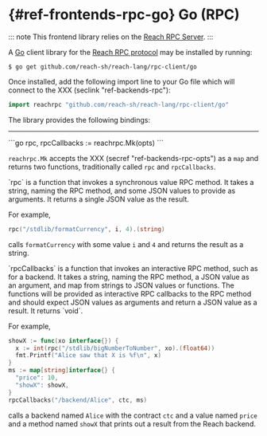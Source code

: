 



# {#ref-frontends-rpc-go} Go (RPC)

::: note
This frontend library relies on the [Reach RPC Server](##ref-backends-rpc).
:::

A [Go](https://golang.org) client library for the
[Reach RPC protocol](##ref-backends-rpc) may be installed by running:
```
$ go get github.com/reach-sh/reach-lang/rpc-client/go
```


Once installed, add the following import line to your Go file which will connect
to the XXX (seclink "ref-backends-rpc"):
```go
import reachrpc "github.com/reach-sh/reach-lang/rpc-client/go"
```


The library provides the following bindings:

---
<Ref :name="(quote go):reachrpc.Mk" />
```go
rpc, rpcCallbacks := reachrpc.Mk(opts)
```


`reachrpc.Mk` accepts the XXX (secref "ref-backends-rpc-opts") as a `map`
and returns two functions, traditionally called `rpc` and
`rpcCallbacks`.

<Ref :name="(quote go):rpc" />
`rpc` is a function that invokes a synchronous value RPC method.
It takes a string, naming the RPC method, and some JSON values to provide as arguments.
It returns a single JSON value as the result.

For example,

```go
rpc("/stdlib/formatCurrency", i, 4).(string)
```


calls `formatCurrency` with some value `i` and `4` and returns the result as a string.

<Ref :name="(quote go):rpcCallbacks" />
`rpcCallbacks` is a function that invokes an interactive RPC method, such as for a backend.
It takes a string, naming the RPC method, a JSON value as an argument, and map from strings to JSON values or functions.
The functions will be provided as interactive RPC callbacks to the RPC method and should expect JSON values as arguments and return a JSON value as a result.
It returns `void`.

For example,

```go
showX := func(xo interface{}) {
  x := int(rpc("/stdlib/bigNumberToNumber", xo).(float64))
  fmt.Printf("Alice saw that X is %f\n", x)
}
ms := map[string]interface{} {
  "price": 10,
  "showX": showX,
}
rpcCallbacks("/backend/Alice", ctc, ms)
```


calls a backend named `Alice` with the contract `ctc` and a value named `price` and a method named `showX` that prints out a result from the Reach backend.

